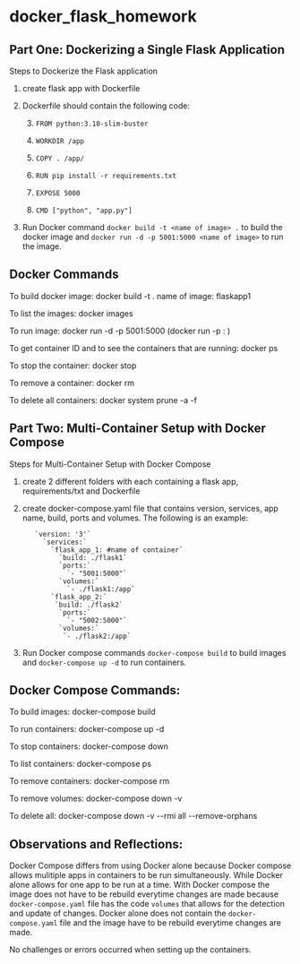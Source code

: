 # docker_flask_homework

## Part One: Dockerizing a Single Flask Application
Steps to Dockerize the Flask application
1. create flask app with Dockerfile
2. Dockerfile should contain the following code:
   
    3. `FROM python:3.10-slim-buster`
       
    5. `WORKDIR /app`
       
    7. `COPY . /app/`
       
    9. `RUN pip install -r requirements.txt`
        
    11. `EXPOSE 5000`
        
    13. `CMD ["python", "app.py"]`
        
9. Run Docker command `docker build -t <name of image> .` to build the docker image and `docker run -d -p 5001:5000 <name of image>` to run the image.

## Docker Commands

To build docker image: docker build -t <name of image> . name of image: flaskapp1

To list the images: docker images

To run image: docker run -d -p 5001:5000 <name of image> (docker run -p <host-port>:<container-port> <image-name>)

To get container ID and to see the containers that are running: docker ps

To stop the container: docker stop <container id from list displayed by docker ps>

To remove a container: docker rm <container-id>

To delete all containers: docker system prune -a -f 

## Part Two: Multi-Container Setup with Docker Compose
Steps for Multi-Container Setup with Docker Compose
1. create 2 different folders with each containing a flask app, requirements/txt and Dockerfile
2. create docker-compose.yaml file that contains version, services, app name, build, ports and volumes. The following is an example:

          `version: '3'`
            `services:`
              `flask_app_1: #name of container`
                `build: ./flask1`
                `ports:`
                  `- "5001:5000"`
                `volumes:`
                  `- ./flask1:/app`
              `flask_app_2:`
               `build: ./flask2`
                `ports:`
                  `- "5002:5000"`
                `volumes:`
                 `- ./flask2:/app`

3. Run Docker compose commands `docker-compose build` to build images and `docker-compose up -d` to run containers.

## Docker Compose Commands:

To build images: docker-compose build

To run containers: docker-compose up -d

To stop containers: docker-compose down

To list containers: docker-compose ps

To remove containers: docker-compose rm

To remove volumes: docker-compose down -v

To delete all: docker-compose down -v --rmi all --remove-orphans

## Observations and Reflections:   
Docker Compose differs from using Docker alone because Docker compose allows mulitiple apps in containers to be run simultaneously. While Docker alone allows for one app to be run at a time. With Docker compose the image does not have to be rebuild everytime changes are made because `docker-compose.yaml` file has the code `volumes` that allows for the detection and update of changes.  Docker alone does not contain the `docker-compose.yaml` file and the image have to be rebuild everytime changes are made.

No challenges or errors occurred when setting up the containers. 
